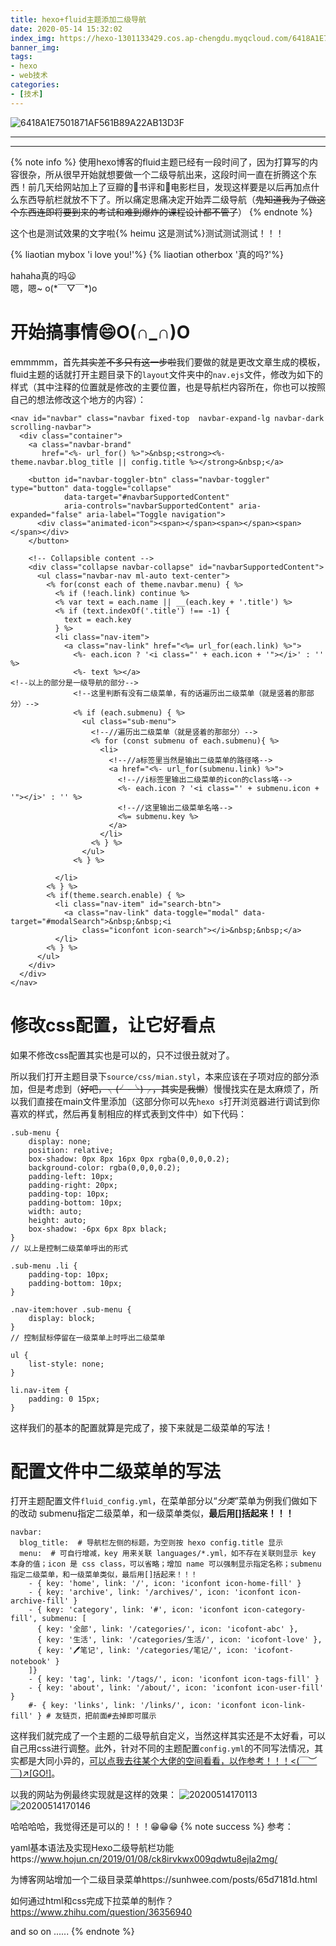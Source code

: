 ```yaml
---
title: hexo+fluid主题添加二级导航
date: 2020-05-14 15:32:02
index_img: https://hexo-1301133429.cos.ap-chengdu.myqcloud.com/6418A1E7501871AF561B89A22AB13D3F.png
banner_img:
tags:
- hexo
- web技术
categories:
- [技术]
---
```


![6418A1E7501871AF561B89A22AB13D3F](https://hexo-1301133429.cos.ap-chengdu.myqcloud.com/6418A1E7501871AF561B89A22AB13D3F.png)

---
---
{% note info %}
使用hexo博客的fluid主题已经有一段时间了，因为打算写的内容很杂，所从很早开始就想要做一个二级导航出来，这段时间一直在折腾这个东西！前几天给网站加上了豆瓣的📕书评和🎦电影栏目，发现这样要是以后再加点什么东西导航栏就放不下了。所以痛定思痛决定开始弄二级导航（~~鬼知道我为了做这个东西连即将要到来的考试和难到爆炸的课程设计都不管了~~）
{% endnote %}

这个也是测试效果的文字啦{% heimu 这是测试%}测试测试测试！！！

{% liaotian mybox 'i love you!'%}
{% liaotian otherbox '真的吗?'%}

<div class="mybox"><div>hahaha真的吗😦</div></div>
<div class="otherbox"><div>嗯，嗯~ o(*￣▽￣*)o</div></div>

# 开始搞事情😄O(∩_∩)O
emmmmm，首先~~其实差不多只有这一步啦~~我们要做的就是更改文章生成的模板，fluid主题的话就打开主题目录下的`layout`文件夹中的`nav.ejs`文件，修改为如下的样式（其中注释的位置就是修改的主要位置，也是导航栏内容所在，你也可以按照自己的想法修改这个地方的内容）：
```
<nav id="navbar" class="navbar fixed-top  navbar-expand-lg navbar-dark scrolling-navbar">
  <div class="container">
    <a class="navbar-brand"
       href="<%- url_for() %>">&nbsp;<strong><%- theme.navbar.blog_title || config.title %></strong>&nbsp;</a>

    <button id="navbar-toggler-btn" class="navbar-toggler" type="button" data-toggle="collapse"
            data-target="#navbarSupportedContent"
            aria-controls="navbarSupportedContent" aria-expanded="false" aria-label="Toggle navigation">
      <div class="animated-icon"><span></span><span></span><span></span></div>
    </button>

    <!-- Collapsible content -->
    <div class="collapse navbar-collapse" id="navbarSupportedContent">
      <ul class="navbar-nav ml-auto text-center">
        <% for(const each of theme.navbar.menu) { %>
          <% if (!each.link) continue %>
          <% var text = each.name || __(each.key + '.title') %>
          <% if (text.indexOf('.title') !== -1) {
            text = each.key
          } %>
          <li class="nav-item">
            <a class="nav-link" href="<%= url_for(each.link) %>">
              <%- each.icon ? '<i class="' + each.icon + '"></i>' : '' %>
              <%- text %></a>
<!--以上的部分是一级导航的部分-->
              <!--这里判断有没有二级菜单，有的话遍历出二级菜单（就是竖着的那部分）-->
              <% if (each.submenu) { %>
                <ul class="sub-menu">
                  <!--//遍历出二级菜单（就是竖着的那部分）-->
                  <% for (const submenu of each.submenu){ %>
                    <li>
                      <!--//a标签里当然是输出二级菜单的路径咯-->
                      <a href="<%- url_for(submenu.link) %>">
                        <!--//i标签里输出二级菜单的icon的class咯-->
                        <%- each.icon ? '<i class="' + submenu.icon + '"></i>' : '' %>
                        <!--//这里输出二级菜单名咯-->
                        <%= submenu.key %>
                      </a>
                    </li>
                  <% } %>
                </ul>
              <% } %>

          </li>
        <% } %>
        <% if(theme.search.enable) { %>
          <li class="nav-item" id="search-btn">
            <a class="nav-link" data-toggle="modal" data-target="#modalSearch">&nbsp;&nbsp;<i
                class="iconfont icon-search"></i>&nbsp;&nbsp;</a>
          </li>
        <% } %>
      </ul>
    </div>
  </div>
</nav>

```
# 修改css配置，让它好看点

如果不修改css配置其实也是可以的，只不过很丑就对了。

所以我们打开主题目录下`source/css/mian.styl`，本来应该在子项对应的部分添加，但是考虑到（~~好吧，╮(╯-╰)╭，其实是我懒~~）慢慢找实在是太麻烦了，所以我们直接在main文件里添加（这部分你可以先`hexo s`打开浏览器进行调试到你喜欢的样式，然后再复制相应的样式表到文件中）如下代码：
```
.sub-menu {
    display: none;
    position: relative;
    box-shadow: 0px 8px 16px 0px rgba(0,0,0,0.2);
    background-color: rgba(0,0,0,0.2);
    padding-left: 10px;
    padding-right: 20px;
    padding-top: 10px;
    padding-bottom: 10px;
    width: auto;
    height: auto;
    box-shadow: -6px 6px 8px black;
}
// 以上是控制二级菜单呼出的形式

.sub-menu .li {
    padding-top: 10px;
    padding-bottom: 10px;
}

.nav-item:hover .sub-menu {
    display: block;
}
// 控制鼠标停留在一级菜单上时呼出二级菜单

ul {
    list-style: none;
}

li.nav-item {
    padding: 0 15px;
}
```
这样我们的基本的配置就算是完成了，接下来就是二级菜单的写法！

# 配置文件中二级菜单的写法

打开主题配置文件`fluid_config.yml`，在菜单部分以“_分类_”菜单为例我们做如下的改动
submenu指定二级菜单，和一级菜单类似，**最后用[]括起来！！！**
```
navbar:
  blog_title:  # 导航栏左侧的标题，为空则按 hexo config.title 显示
  menu:  # 可自行增减，key 用来关联 languages/*.yml，如不存在关联则显示 key 本身的值；icon 是 css class，可以省略；增加 name 可以强制显示指定名称；submenu指定二级菜单，和一级菜单类似，最后用[]括起来！！！
    - { key: 'home', link: '/', icon: 'iconfont icon-home-fill' }
    - { key: 'archive', link: '/archives/', icon: 'iconfont icon-archive-fill' }
    - { key: 'category', link: '#', icon: 'iconfont icon-category-fill', submenu: [
      { key: '全部', link: '/categories/', icon: 'icofont-abc' },
      { key: '生活', link: '/categories/生活/', icon: 'icofont-love' },
      { key: '🖊笔记', link: '/categories/笔记/', icon: 'icofont-notebook' }
    ]}
    - { key: 'tag', link: '/tags/', icon: 'iconfont icon-tags-fill' }
    - { key: 'about', link: '/about/', icon: 'iconfont icon-user-fill' }
    #- { key: 'links', link: '/links/', icon: 'iconfont icon-link-fill' } # 友链页，把前面#去掉即可展示
```
这样我们就完成了一个主题的二级导航自定义，当然这样其实还是不太好看，可以自己用css进行调整。此外，针对不同的主题配置`config.yml`的不同写法情况，其实都是大同小异的，[可以点我去往某个大佬的空间看看，以作参考！！！<(￣︶￣)↗[GO!]](https://www.hojun.cn/2019/01/08/ck8irvkwx009qdwtu8ejla2mg/)。

以我的网站为例最终实现就是这样的效果：
![20200514170113](https://hexo-1301133429.cos.ap-chengdu.myqcloud.com/20200514170113.png)
![20200514170146](https://hexo-1301133429.cos.ap-chengdu.myqcloud.com/20200514170146.png)

哈哈哈哈，我觉得还是可以的！！！😁😁😁
{% note success %}
参考：

yaml基本语法及实现Hexo二级导航栏功能https://www.hojun.cn/2019/01/08/ck8irvkwx009qdwtu8ejla2mg/

为博客网站增加一个二级目录菜单https://sunhwee.com/posts/65d7181d.html

如何通过html和css完成下拉菜单的制作？https://www.zhihu.com/question/36356940

and so on ......
{% endnote %}
